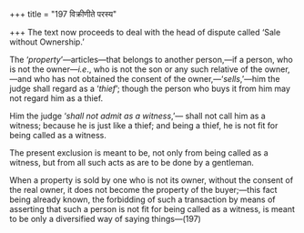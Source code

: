 +++
title = "197 विक्रीणीते परस्य"

+++
The text now proceeds to deal with the head of dispute called ‘Sale
without Ownership.’

The ‘*property*’—articles—that belongs to another person,—if a person,
who is not the owner—*i.e*., who is not the son or any such relative of
the owner,—and who has not obtained the consent of the
owner,—‘*sells*,’—him the judge shall regard as a ‘*thief*’; though the
person who buys it from him may not regard him as a thief.

Him the judge ‘*shall not admit as a witness*,’— shall not call him as a
witness; because he is just like a thief; and being a thief, he is not
fit for being called as a witness.

The present exclusion is meant to be, not only from being called as a
witness, but from all such acts as are to be done by a gentleman.

When a property is sold by one who is not its owner, without the consent
of the real owner, it does not become the property of the buyer;—this
fact being already known, the forbidding of such a transaction by means
of asserting that such a person is not fit for being called as a
witness, is meant to be only a diversified way of saying things—(197)


